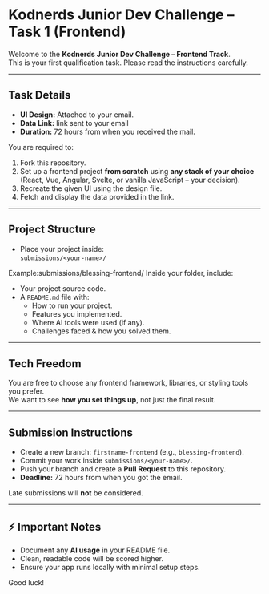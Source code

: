 # Kodnerds Junior Dev Challenge – Task 1 (Frontend)

Welcome to the **Kodnerds Junior Dev Challenge – Frontend Track**.  
This is your first qualification task. Please read the instructions carefully.

---

## Task Details
- **UI Design:** Attached to your email.
- **Data Link:** link sent to your email
- **Duration:** 72 hours from when you received the mail.

You are required to:
1. Fork this repository.
2. Set up a frontend project **from scratch** using **any stack of your choice**  
   (React, Vue, Angular, Svelte, or vanilla JavaScript – your decision).
3. Recreate the given UI using the design file.
4. Fetch and display the data provided in the link.

---

##  Project Structure
- Place your project inside:  
  `submissions/<your-name>/`

Example:submissions/blessing-frontend/
Inside your folder, include:
- Your project source code.
- A `README.md` file with:
  - How to run your project.
  - Features you implemented.
  - Where AI tools were used (if any).
  - Challenges faced & how you solved them.

---

##  Tech Freedom
You are free to choose any frontend framework, libraries, or styling tools you prefer.  
We want to see **how you set things up**, not just the final result.

---

##  Submission Instructions
- Create a new branch: `firstname-frontend` (e.g., `blessing-frontend`).
- Commit your work inside `submissions/<your-name>/`.
- Push your branch and create a **Pull Request** to this repository.
- **Deadline:** 72 hours from when you got the email.

Late submissions will **not** be considered.

---

## ⚡ Important Notes
- Document any **AI usage** in your README file.
- Clean, readable code will be scored higher.
- Ensure your app runs locally with minimal setup steps.

Good luck! 
